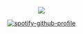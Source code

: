 <div align="center">

![](https://komarev.com/ghpvc/?username=ennlo&color=D4B27A&base=5834&style=flat-square&label=+★+sei+nur+das+was+du+auch+bist.)

[![spotify-github-profile](https://spotify-github-profile.kittinanx.com/api/view?uid=ytli9u7trg8a0ujmzzshj33yn&cover_image=true&theme=natemoo-re&show_offline=true&background_color=D4B27A&interchange=true&bar_color=D4B27A&bar_color_cover=false)](https://spotify-github-profile.kittinanx.com/api/view?uid=ytli9u7trg8a0ujmzzshj33yn&redirect=true)
